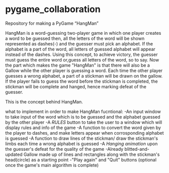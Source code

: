 # pygame_collaboration

Repository for making a PyGame “HangMan” 

HangMan is a word-guessing two-player game in which one player creates a word to be guessed
then, all the letters of the word will be shown represented as dashes(-) and the guesser 
must pick an alphabet. If the alphabet is a part of the word, all letters of guessed alphabet 
will appear instead of the dashes. Using this concept, to achieve victory,
the guesser must guess the entire word or,guess all letters of the word, so to say. 
Now the part which makes the game "HangMan" is that there will also be a Gallow 
while the other player is guessing a word. Each time the other player guesses a wrong alphabet,
a part of a stickman will be drawn on the gallow. If the player fails to guess the word before the 
stickman is completed, the stickman will be complete and hanged, hence marking defeat of the guesser.

This is the concept behind HangMan.


what to implement in order to make HangMan fucntional:
-An input window to take input of the word which is to be guessed and the alphabet guessed by the other player
-A *RULES* button to take the user to a window which will display rules and info of the game
-A function to convert the word given by the player to dashes, and make letters appear when corrosponding alphabet is guessed
-A function to draw lines of the stickman/ draw the stickman's limbs each time a wrong alphabet is guessed
-A *Hanging animation* upon the guesser's defeat for the quality of the game
-Already blitted-and-updated Gallow made up of lines and rectangles along with the stickman's head(circle) as a starting point
-"Play again" and "Quit" buttons (optional once the game's main algorithm is complete)
